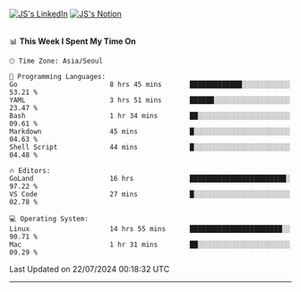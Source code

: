 
[![JS's LinkedIn](https://img.shields.io/badge/LinkedIn-blue?style=for-the-badge&logo=linkedin)](https://www.linkedin.com/in/jaeseung-lee-5a2a32139/) 
[![JS's Notion](https://img.shields.io/badge/Notion-black?style=for-the-badge&logo=notion)](https://bit.ly/ljswiki1) <br><br>
<!-- ![JS's GitHub stats](https://github-readme-stats-lemon-five.vercel.app/api?username=tkxkd0159&hide=contribs,prs,stars,issues&show_icons=true&theme=react&include_all_commits=true)   -->
<!-- ![Top Langs](https://github-readme-stats-lemon-five.vercel.app/api/top-langs/?username=tkxkd0159&layout=compact&hide=jupyter%20notebook,scss,html,css&langs_count=10)  -->


<!--START_SECTION:waka-->
📊 **This Week I Spent My Time On** 

```text
🕑︎ Time Zone: Asia/Seoul

💬 Programming Languages: 
Go                       8 hrs 45 mins       █████████████░░░░░░░░░░░░   53.21 % 
YAML                     3 hrs 51 mins       ██████░░░░░░░░░░░░░░░░░░░   23.47 % 
Bash                     1 hr 34 mins        ██░░░░░░░░░░░░░░░░░░░░░░░   09.61 % 
Markdown                 45 mins             █░░░░░░░░░░░░░░░░░░░░░░░░   04.63 % 
Shell Script             44 mins             █░░░░░░░░░░░░░░░░░░░░░░░░   04.48 % 

🔥 Editors: 
GoLand                   16 hrs              ████████████████████████░   97.22 % 
VS Code                  27 mins             █░░░░░░░░░░░░░░░░░░░░░░░░   02.78 % 

💻 Operating System: 
Linux                    14 hrs 55 mins      ███████████████████████░░   90.71 % 
Mac                      1 hr 31 mins        ██░░░░░░░░░░░░░░░░░░░░░░░   09.29 % 
```


 Last Updated on 22/07/2024 00:18:32 UTC
<!--END_SECTION:waka-->

---
<!---
<a href="https://github.com/tkxkd0159/books">
  <img align="center" src="https://github-readme-stats-lemon-five.vercel.app/api/pin/?username=tkxkd0159&repo=books&theme=react" />
</a>
-->

<!---
- 🔭 I’m currently working on ...
- 🌱 I’m currently learning blockchain and distributed network
- 👯 I’m looking to collaborate on ...
- 🤔 I’m looking for help with ...
- 💬 Ask me about ...
- 📫 How to reach me: ...
- 😄 Pronouns: ...
- ⚡ Fun fact: ...
-->
